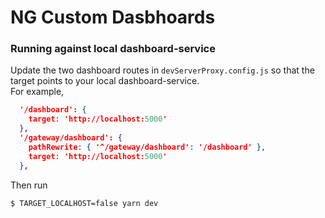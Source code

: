 # NG Custom Dasbhoards

### Running against local dashboard-service

Update the two dashboard routes in `devServerProxy.config.js` so that the target points to your local dashboard-service.  
For example,

```json
  '/dashboard': {
    target: 'http://localhost:5000'
  },
  '/gateway/dashboard': {
    pathRewrite: { '^/gateway/dashboard': '/dashboard' },
    target: 'http://localhost:5000'
  },
```

Then run

```shell
$ TARGET_LOCALHOST=false yarn dev
```
